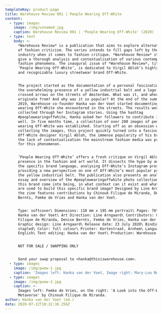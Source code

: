 ```yaml
---
templateKey: product-page
title: Warehouse Review 001 | People Wearing Off-White
content:
  - type: images
    image: /img/unnamed.jpg
    caption: Warehouse Review 001 | 'People Wearing Off-White' (2020)
  - type: text
    body: >-
      *Warehouse Review* is a publication that aims to explore alternative modes
      of fashion criticism. The series intends to fill gaps left by the fashion
      industry when it comes to fashion critique. *Warehouse Review* strives to
      give a thorough analysis and contextualisation of various contemporary
      fashion phenomena. The inaugural issue of *Warehouse Review*, titled
      ‘People Wearing Off-White’, is dedicated to Virgil Abloh’s highly visible
      and recognizable luxury streetwear brand Off-White.


      The project started as the documentation of a personal fascination with
      the overwhelming presence of a yellow industrial belt and a logo with
      crossed arrows on the streets of Amsterdam. What was it, and where did it
      originate from? And why was it so popular? At the end of the summer of
      2019, Warehouse co-founder Hanka van der Voet started documenting people
      wearing Off-White she encountered in the streets. The results were
      collected through her Instagram stories. Using the hashtag
      #peoplewearingoffwhite, Hanka asked her followers to contribute images as
      well. In five months time, a collection of over 200 images of people
      wearing Off-White was established. Starting off as an obsession with
      collecting the images, this project quickly turned into a fascination with
      Off-White designer Virgil Abloh, the immense popularity of his brand, and
      the lack of contextualisation the mainstream fashion media was providing
      for this phenomenon.


      ‘People Wearing Off-White’ offers a fresh critique on Virgil Abloh’s
      presence in the fashion and art world. It dissects the hype by addressing
      the specific brand language, analysing Off-White’s Instagram presence and
      providing a new perspective on one of Off-White’s most popular product:
      the yellow industrial belt. The publication also presents an analytical
      essay and overview of the #peoplewearingoffwhite photo collection. How did
      this brand come into being, in what context can it exist and what tactics
      are used to build this specific brand image? Designed by Line Arngaard,
      the zine features contributions by Chinouk Filique de Miranda, Denise
      Bernts, Femke de Vries and Hanka van der Voet.


      Type: softcover\ Dimensions: 110 mm x 195 mm portrait\ Pages: 76\ Editor:
      Hanka van der Voet\ Art Direction: Line Arngaard\ Contributors: Chinouk
      Filique de Miranda, Denise Bernts, Femke de Vries, Hanka van der Voet\
      Graphic design: Line Arngaard\ Release date: 23 July 2020\ Binding:
      stapled\ Color: full colour\ Printer: Kortestraat, Arnhem\ Language:
      English\ Text editing: Hanka van der Voet\ Production: Warehouse


      NOT FOR SALE / SWAPPING ONLY


      Send your swap proposal to <hanka@thisiswarehouse.com>.
  - type: images
    image: /img/pwow-1.jpg
    caption: 'Images left: Hanka van der Voet, Image right: Mary-Lou Berkulin.'
  - type: images
    image: /img/pwow-2.jpg
    caption: >-
      Images left: Femke de Vries, on the right: 'A Look into the Off-White
      Metaverse' by Chinouk Filique de Miranda.
author: Hanka van der Voet (ed.)
date: 2020-07-22T18:32:38.256Z
---
```

